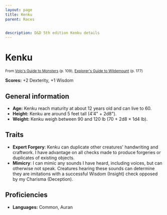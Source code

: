 ```yaml
---
layout: page
title: Kenku
parent: Races


description: D&D 5th edition Kenku details
---
```


# Kenku

<small>From <a target="_blank" href="https://dnd.wizards.com/products/tabletop-games/rpg-products/volos-guide-to-monsters">Volo's Guide to Monsters</a> (p. 109), <a target="_blank" href="https://dnd.wizards.com/products/wildemount">Explorer's Guide to Wildemount</a> (p. 177)</small>

**Scores:** +2 Dexterity, +1 Wisdom

## General information

- **Age:** Kenku reach maturity at about 12 years old and can live to 60.
- **Height:** Kenku are around 5 feet tall (4'4" + 2d8").
- **Weight:** Kenku weigh between 90 and 120 lb (70 + 2d8 × 1d4 lb).

## Traits

- **Expert Forgery**: Kenku can duplicate other creatures' handwriting and craftwork. I have advantage on all checks made to produce forgeries or duplicates of existing objects.
- **Mimicry**: I can mimic any sounds I have heard, including voices, but can otherwise not speak. Creatures hearing these sounds can determine they are imitations with a successful Wisdom (Insight) check opposed by my Charisma (Deception).

## Proficiencies

- **Languages:** Common, Auran